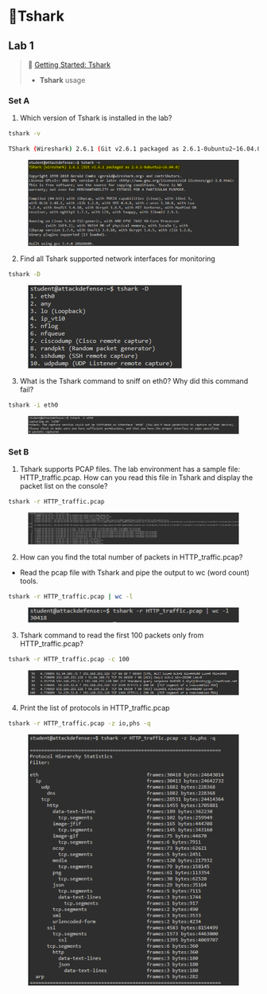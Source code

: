 # 🔬Tshark

## Lab 1 <a href="#lab-1" id="lab-1"></a>

> 🔬 [Getting Started: Tshark](https://attackdefense.com/challengedetails?cid=1)
>
> * **Tshark** usage

### Set A

1. Which version of Tshark is installed in the lab?

```bash
tshark -v
```

```bash
TShark (Wireshark) 2.6.1 (Git v2.6.1 packaged as 2.6.1-0ubuntu2~16.04.0)
```

<figure><img src="../../../../.gitbook/assets/image (9) (1) (1).png" alt=""><figcaption></figcaption></figure>

2. Find all Tshark supported network interfaces for monitoring

```bash
tshark -D
```

<figure><img src="../../../../.gitbook/assets/image (1) (1) (1) (1).png" alt=""><figcaption></figcaption></figure>

3. What is the Tshark command to sniff on eth0? Why did this command fail?

```bash
tshark -i eth0
```

<figure><img src="../../../../.gitbook/assets/image (2) (1) (1) (1).png" alt=""><figcaption></figcaption></figure>

### Set B

1. Tshark supports PCAP files. The lab environment has a sample file: HTTP\_traffic.pcap. How can you read this file in Tshark and display the packet list on the console?

```bash
tshark -r HTTP_traffic.pcap
```

<figure><img src="../../../../.gitbook/assets/image (3) (1) (1) (1).png" alt=""><figcaption></figcaption></figure>

2. How can you find the total number of packets in HTTP\_traffic.pcap?

* Read the pcap file with Tshark and pipe the output to wc (word count) tools.

```bash
tshark -r HTTP_traffic.pcap | wc -l
```

<figure><img src="../../../../.gitbook/assets/image (4) (1) (1) (1).png" alt=""><figcaption></figcaption></figure>

3. Tshark command to read the first 100 packets only from HTTP\_traffic.pcap?

```bash
tshark -r HTTP_traffic.pcap -c 100
```

<figure><img src="../../../../.gitbook/assets/image (5) (1) (1) (1).png" alt=""><figcaption></figcaption></figure>

4. Print the list of protocols in HTTP\_traffic.pcap

```bash
tshark -r HTTP_traffic.pcap -z io,phs -q
```

<figure><img src="../../../../.gitbook/assets/image (6) (1) (1) (1).png" alt=""><figcaption></figcaption></figure>



